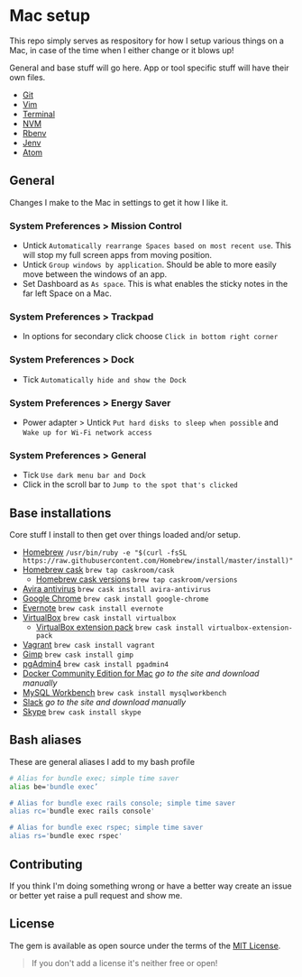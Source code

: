 # Mac setup

This repo simply serves as respository for how I setup various things on a Mac, in case of the time when I either change or it blows up!

General and base stuff will go here. App or tool specific stuff will have their own files.

- [Git](git.md)
- [Vim](vim.md)
- [Terminal](terminal.md)
- [NVM](nvm.md)
- [Rbenv](rbenv.md)
- [Jenv](jenv.md)
- [Atom](atom.md)

## General

Changes I make to the Mac in settings to get it how I like it.

### System Preferences > Mission Control

- Untick `Automatically rearrange Spaces based on most recent use`. This will stop my full screen apps from moving position.
- Untick `Group windows by application`. Should be able to more easily move between the windows of an app.
- Set Dashboard as `As space`. This is what enables the sticky notes in the far left Space on a Mac.

### System Preferences > Trackpad

- In options for secondary click choose `Click in bottom right corner`

### System Preferences > Dock

- Tick `Automatically hide and show the Dock`

### System Preferences > Energy Saver

- Power adapter > Untick `Put hard disks to sleep when possible` and `Wake up for Wi-Fi network access`

### System Preferences > General

- Tick `Use dark menu bar and Dock`
- Click in the scroll bar to `Jump to the spot that's clicked`

## Base installations

Core stuff I install to then get over things loaded and/or setup.

- [Homebrew](https://brew.sh/) `/usr/bin/ruby -e "$(curl -fsSL https://raw.githubusercontent.com/Homebrew/install/master/install)"`
- [Homebrew cask](https://caskroom.github.io/) `brew tap caskroom/cask`
  - [Homebrew cask versions](https://github.com/caskroom/homebrew-versions) `brew tap caskroom/versions`
- [Avira antivirus](https://www.avira.com/) `brew cask install avira-antivirus`
- [Google Chrome](https://www.google.com/chrome/index.html) `brew cask install google-chrome`
- [Evernote](https://evernote.com/) `brew cask install evernote`
- [VirtualBox](https://www.virtualbox.org/) `brew cask install virtualbox`
  - [VirtualBox extension pack](https://www.virtualbox.org/wiki/Downloads) `brew cask install virtualbox-extension-pack`
- [Vagrant](https://www.vagrantup.com/) `brew cask install vagrant`
- [Gimp](https://www.gimp.org/) `brew cask install gimp`
- [pgAdmin4](https://www.pgadmin.org/) `brew cask install pgadmin4`
- [Docker Community Edition for Mac](https://store.docker.com/editions/community/docker-ce-desktop-mac) *go to the site and download manually*
- [MySQL Workbench](https://www.mysql.com/products/workbench/) `brew cask install mysqlworkbench`
- [Slack](https://slack.com/downloads/osx) *go to the site and download manually*
- [Skype](https://www.skype.com/en/) `brew cask install skype`

## Bash aliases

These are general aliases I add to my bash profile

```bash
# Alias for bundle exec; simple time saver
alias be='bundle exec’

# Alias for bundle exec rails console; simple time saver
alias rc='bundle exec rails console'

# Alias for bundle exec rspec; simple time saver
alias rs='bundle exec rspec'
```

## Contributing

If you think I'm doing something wrong or have a better way create an issue or better yet raise a pull request and show me.

## License

The gem is available as open source under the terms of the [MIT License](http://opensource.org/licenses/MIT).

> If you don't add a license it's neither free or open!
